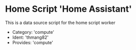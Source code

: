 # Home Script 'Home Assistant'

This is a data source script for the home script worker

- Category: 'compute'
- Ident:    'thmang82'
- Provides: 'compute'